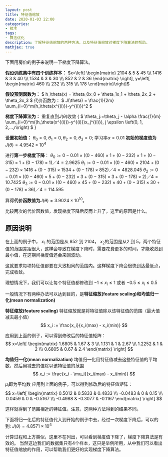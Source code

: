 ```yaml
---
layout: post
title: 特征值缩放
date: 2020-01-03 22:00
categories:
- 技术
tags:
- 算法优化
description: 了解特征值缩放的两种方法，以及特征值缩放对梯度下降算法的帮助。
mathjax: true
---
```


下面用房价的例子来说明一下梯度下降算法。

**假设训练集中有四个训练样本：**
$x=\left[ \begin{matrix} 2104 & 5 & 45 \\\ 1416 & 3 & 40 \\\ 1534 & 3 & 30 \\\ 852 & 2 & 36 \end{matrix} \right], y=\left[ \begin{matrix} 460 \\\ 232 \\\ 315 \\\ 178 \end{matrix}\right]$

**假设预测函数为：**
$ h_\theta(x) = \theta_0x_0 + \theta_1x_1 + \theta_2x_2 + \theta_3x_3 $
代价函数为：
$ J(\theta) = \frac{1}{2m} \sum_{i=0}^m(h_\theta(x^{(i)})-y^{(i)})^2 $

**梯度下降算法为：**
重复直到$J(\theta)$收敛 {
$ \theta_j:=\theta_j - \alpha \frac{1}{m} \sum_{i=0}^m((h_\theta(x^{(i)})-y^{(i)})x_j^{(i)}), j \epsilon \left(0, 1, 2,...,n\right) $
}

**设置初始值：** $\theta_0=0,\theta_1=0,\theta_2=0,\theta_3=0$; 学习率$\alpha=0.01$
**初始的梯度值为** $J(\theta)=4.9542\times10^{4}$

进行**第一步梯度下降**：
$\theta_0:=0-0.01\times((0-460)\times1+(0-232)\times1+(0-315)\times1+(0-178)\times1)／4 = 2.9625$
$\theta_1:=0-0.01\times((0-460)\times2104+(0-232)\times1416+(0-315)\times1534+(0-178)\times852)／4 = 4828.045$
$\theta_2:=0-0.01\times((0-460)\times5+(0-232)\times3+(0-315)\times3+(0-178)\times2)／4 = 10.7425$
$\theta_3:=0-0.01\times((0-460)\times45+(0-232)\times40+(0-315)\times30+(0-178)\times36)／4 = 114.595$

算得**代价函数值为**$J(\theta)=3.9024\times10^{10}$。

比较两次的代价函数值，发现梯度下降后反而上升了，这里的原因是什么。

## 原因说明

在上面的例子中，
$x_1$ 的范围是从 852 到 2104， $x_2$的范围是从2 到 5，两个特征值的范围差距很大，这样会导致在梯度下降时，需要花费更多的时间，才能收敛到最小值，在这期间梯度值还会来回波动。

这就要求每项特征值都要在大致相同的范围内。这样梯度下降会很快到达最低点，完成收敛。

理想情况下，我们可以让每个特征值都修改到
$-1\leq x_i \leq1$ 或者 $-0.5\leq x_i \leq 0.5$ 

一般情况下有两种办法可以达到目的，是**特征缩放(feature scaling)**和**均值归一化(mean normalization)**

**特征缩放(feature scaling)**
特征缩放就是将特征值除以该特征值的范围（最大值减去最小值）
$$ x_i := \frac{x_i}{x_i(max) - x_i(min)} $$

应用到上面的例子，可以得到修改后的特征值矩阵：
$$ x=\left[ \begin{matrix} 1.6805 & 1.67 & 3 \\\ 1.131 & 1 & 2.67 \\\ 1.2252 & 1 & 2 \\\ 0.6805 & 0.67 & 2.4 \end{matrix} \right] $$

**均值归一化(mean normalization)**
均值归一化用特征值减去这些特征值的平均数，然后用减去的值除以该特征值的范围
$$ x_i := \frac{x_i - \mu_i}{x_i(max) - x_i(min)} $$

$\mu_i$即为平均数
应用到上面的例子，可以得到修改后的特征值矩阵：
$$ x=\left[ \begin{matrix} 0.5012 & 0.5833 & 0.4833 \\\ -0.0483 & 0 & 0.15 \\\ 0.0459 & 0 & -0.5167 \\\ -0.4988 & -0.3077 & -0.1167 \end{matrix} \right] $$

这样就得到了范围相近的特征值。注意，这两种方法得到的结果不同。

下面将归一化后的特征值代入到开始的例子中去，经过一次梯度下降后，可以的到:
$J(\theta)= 4.8571\times10^{4}$

计算过程和上方类似，这里不在列出，可以看到梯度值下降了，梯度下降算法是有效的。
当然这边我们的数据集只有4个样本，这只是举例所用，从中我们可以看出特征值缩放的作用，可以帮助我们更好的实现梯度下降算法。

